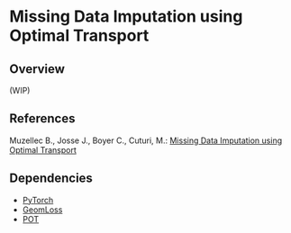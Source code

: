 # Missing Data Imputation using Optimal Transport

## Overview

(WIP)

## References

Muzellec B., Josse J., Boyer C., Cuturi, M.: [Missing Data Imputation using Optimal Transport](http://arxiv.org/abs/2002.03860)

## Dependencies
- [PyTorch](https://pytorch.org/)
- [GeomLoss](https://www.kernel-operations.io/geomloss/)
- [POT](https://pot.readthedocs.io/en/stable/)
